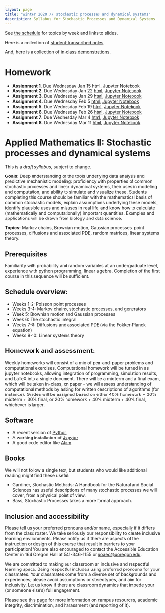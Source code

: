 ```yaml
---
layout: page
title: "winter 2020 // stochastic processes and dynamical systems"
description: Syllabus for Stochastic Processes and Dynamical Systems
---
```


See [the schedule](winter_schedule.html) for topics by week and links to slides.

Here is a collection of [student-transcribed notes](../notes/winter_2020/README.html).

And, here is a collection of [in-class demonstrations](demos/index.html).

# Homework

- **Assignment 1**.  Due Wednesday Jan 15 [html](assignments/winter/hw1.html), [Jupyter Notebook](assignments/winter/hw1.ipynb)
- **Assignment 2**.  Due Wednesday Jan 22 [html](assignments/winter/hw2.html), [Jupyter Notebook](assignments/winter/hw2.ipynb)
- **Assignment 3**.  Due Wednesday Jan 29 [html](assignments/winter/hw3.html), [Jupyter Notebook](assignments/winter/hw3.ipynb)
- **Assignment 4**.  Due Wednesday Feb 5 [html](assignments/winter/hw4.html), [Jupyter Notebook](assignments/winter/hw4.ipynb)
- **Assignment 5**.  Due Wednesday Feb 19 [html](assignments/winter/hw5.html), [Jupyter Notebook](assignments/winter/hw5.ipynb)
- **Assignment 6**.  Due Wednesday Feb 26 [html](assignments/winter/hw6.html), [Jupyter Notebook](assignments/winter/hw6.ipynb)
- **Assignment 7**.  Due Wednesday Mar 4 [html](assignments/winter/hw7.html), [Jupyter Notebook](assignments/winter/hw7.ipynb)
- **Assignment 8**.  Due Wednesday Mar 11 [html](assignments/winter/hw8.html), [Jupyter Notebook](assignments/winter/hw8.ipynb)

# Applied Mathematics II: Stochastic processes and dynamical systems

This is a *draft syllabus*, subject to change.

**Goals**: Deep understanding of the tools underlying data analysis and predictive mechanistic modeling: proficiency with properties of common stochastic processes and linear dynamical systems, their uses in modeling and computation, and ability to simulate and visualize these. Students completing this course should be familiar with the mathematical basis of common stochastic models, explain assumptions underlying these models, identify plausible uses and misuses in real life, and know how to calculate (mathematically and computationally) important quantities. Examples and applications will be drawn from biology and data science.

**Topics:** Markov chains, Brownian motion, Gaussian processes, point processes, diffusions and associated PDE, random matrices, linear systems theory.

## Prerequisites

Familiarity with probability and random variables at an undergraduate level, experience with python programming, linear algebra. Completion of the first course in this sequence will be sufficient.

## Schedule overview:

* Weeks 1-2: Poisson point processes
* Weeks 3-4: Markov chains, stochastic processes, and generators
* Week 5: Brownian motion and Gaussian processes
* Week 6: The stochastic integral
* Weeks 7-8: Diffusions and associated PDE (via the Fokker-Planck equation)
* Weeks 9-10: Linear systems theory


## Homework and assessment:

Weekly homeworks will consist of a mix of pen-and-paper problems and computational exercises. Computational homework will be turned in as jupyter notebooks, allowing integration of programming, simulation results, and LaTeX into a single document.  There will be a midterm and a final exam, which will be taken in-class, on paper - we will assess understanding of computational methods by asking for written descriptions of algorithms (for instance).
Grades will be assigned based on either 40% homework + 30% midterm + 30% final, or 20% homework + 40% midterm + 40% final, whichever is larger.

## Software

* A recent version of [Python](https://python.org)
* A working installation of [Jupyter](https://jupyter.org/)
* A good code editor like [Atom](https://atom.io)

## Books

We will not follow a single text, but students who would like additional reading might find these useful:

* Gardiner, Stochastic Methods: A Handbook for the Natural and Social Sciences has useful descriptions of many stochastic processes we will cover, from a physical point of view.
* Bass, Stochastic Processes takes a more formal approach.


## Inclusion and accessibility

Please tell us your preferred pronouns and/or name,
especially if it differs from the class roster.
We take seriously our responsibility to create inclusive learning environments.
Please notify us if there are aspects of the instruction or design of this
course that result in barriers to your participation! You are also encouraged
to contact the Accessible Education Center in 164 Oregon Hall at 541-346-1155
or uoaec@uoregon.edu.

We are committed to making our classroom an inclusive and respectful learning space.
Being respectful includes using preferred pronouns for your classmates.
Your classmates come from a diverse set of backgrounds and experiences;
please avoid assumptions or stereotypes, and aim for inclusivity.
Let us know if there are classroom dynamics that impede your (or someone else’s) full engagement. 

Please see [this page](policies.html) for more information on
campus resources, academic integrity, discrimination, and harassment (and reporting of it).

